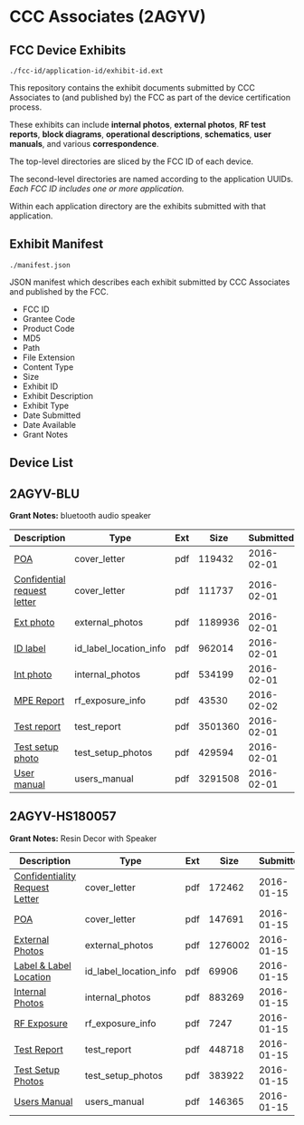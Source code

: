 # CCC Associates (2AGYV)
## FCC Device Exhibits

```
./fcc-id/application-id/exhibit-id.ext
```

This repository contains the exhibit documents submitted by CCC Associates to (and published by) the FCC as part of the device certification process.

These exhibits can include **internal photos**, **external photos**, **RF test reports**, **block diagrams**, **operational descriptions**, **schematics**, **user manuals**, and various **correspondence**.

The top-level directories are sliced by the FCC ID of each device.

The second-level directories are named according to the application UUIDs. *Each FCC ID includes one or more application.*

Within each application directory are the exhibits submitted with that application. 

## Exhibit Manifest

```
./manifest.json
```

JSON manifest which describes each exhibit submitted by CCC Associates and published by the FCC.

- FCC ID
- Grantee Code
- Product Code
- MD5
- Path
- File Extension
- Content Type
- Size
- Exhibit ID
- Exhibit Description
- Exhibit Type
- Date Submitted
- Date Available
- Grant Notes

## Device List
## 2AGYV-BLU
**Grant Notes:** bluetooth audio speaker

| Description | Type | Ext | Size | Submitted | Available |
| ----------- | ---- | --- | ---- | --------- | --------- |
| [POA](2AGYV-BLU/fbb463cea222930bd888e5442adf91f9/2892834.pdf) | cover_letter | pdf | 119432 | 2016-02-01 | 2016-02-02 |
| [Confidential request letter](2AGYV-BLU/fbb463cea222930bd888e5442adf91f9/2892835.pdf) | cover_letter | pdf | 111737 | 2016-02-01 | 2016-02-02 |
| [Ext photo](2AGYV-BLU/fbb463cea222930bd888e5442adf91f9/2892839.pdf) | external_photos | pdf | 1189936 | 2016-02-01 | 2016-02-02 |
| [ID label](2AGYV-BLU/fbb463cea222930bd888e5442adf91f9/2892841.pdf) | id_label_location_info | pdf | 962014 | 2016-02-01 | 2016-02-02 |
| [Int photo](2AGYV-BLU/fbb463cea222930bd888e5442adf91f9/2892840.pdf) | internal_photos | pdf | 534199 | 2016-02-01 | 2016-02-02 |
| [MPE Report](2AGYV-BLU/fbb463cea222930bd888e5442adf91f9/2892956.pdf) | rf_exposure_info | pdf | 43530 | 2016-02-02 | 2016-02-02 |
| [Test report](2AGYV-BLU/fbb463cea222930bd888e5442adf91f9/2892837.pdf) | test_report | pdf | 3501360 | 2016-02-01 | 2016-02-02 |
| [Test setup photo](2AGYV-BLU/fbb463cea222930bd888e5442adf91f9/2892838.pdf) | test_setup_photos | pdf | 429594 | 2016-02-01 | 2016-02-02 |
| [User manual](2AGYV-BLU/fbb463cea222930bd888e5442adf91f9/2892842.pdf) | users_manual | pdf | 3291508 | 2016-02-01 | 2016-02-02 |
## 2AGYV-HS180057
**Grant Notes:** Resin Decor with Speaker

| Description | Type | Ext | Size | Submitted | Available |
| ----------- | ---- | --- | ---- | --------- | --------- |
| [Confidentiality Request Letter](2AGYV-HS180057/77ce3481c81ebe27dd9d3dc4a89788fd/2873965.pdf) | cover_letter | pdf | 172462 | 2016-01-15 | 2016-01-15 |
| [POA](2AGYV-HS180057/77ce3481c81ebe27dd9d3dc4a89788fd/2873966.pdf) | cover_letter | pdf | 147691 | 2016-01-15 | 2016-01-15 |
| [External Photos](2AGYV-HS180057/77ce3481c81ebe27dd9d3dc4a89788fd/2873962.pdf) | external_photos | pdf | 1276002 | 2016-01-15 | 2016-01-15 |
| [Label & Label Location](2AGYV-HS180057/77ce3481c81ebe27dd9d3dc4a89788fd/2873964.pdf) | id_label_location_info | pdf | 69906 | 2016-01-15 | 2016-01-15 |
| [Internal Photos](2AGYV-HS180057/77ce3481c81ebe27dd9d3dc4a89788fd/2873963.pdf) | internal_photos | pdf | 883269 | 2016-01-15 | 2016-01-15 |
| [RF Exposure](2AGYV-HS180057/77ce3481c81ebe27dd9d3dc4a89788fd/2873967.pdf) | rf_exposure_info | pdf | 7247 | 2016-01-15 | 2016-01-15 |
| [Test Report](2AGYV-HS180057/77ce3481c81ebe27dd9d3dc4a89788fd/2873968.pdf) | test_report | pdf | 448718 | 2016-01-15 | 2016-01-15 |
| [Test Setup Photos](2AGYV-HS180057/77ce3481c81ebe27dd9d3dc4a89788fd/2873969.pdf) | test_setup_photos | pdf | 383922 | 2016-01-15 | 2016-01-15 |
| [Users Manual](2AGYV-HS180057/77ce3481c81ebe27dd9d3dc4a89788fd/2873970.pdf) | users_manual | pdf | 146365 | 2016-01-15 | 2016-01-15 |
